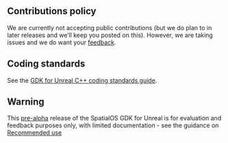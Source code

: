 ## Contributions policy

We are currently not accepting public contributions (but we do plan to in 
later releases and we’ll keep you posted on this). However, we are taking issues and we do want your 
[feedback]({{urlRoot}}/index#give-us-feedback).

## Coding standards
See the [GDK for Unreal C++ coding standards guide]({{urlRoot}}/contributions/unreal-gdk-coding-standards).

## Warning
This [pre-alpha](https://docs.improbable.io/reference/latest/shared/release-policy#maturity-stages) release of the SpatialOS GDK for Unreal is for evaluation and feedback purposes only, with limited documentation - see the guidance on [Recommended use]({{urlRoot}}/index#recommended-use)